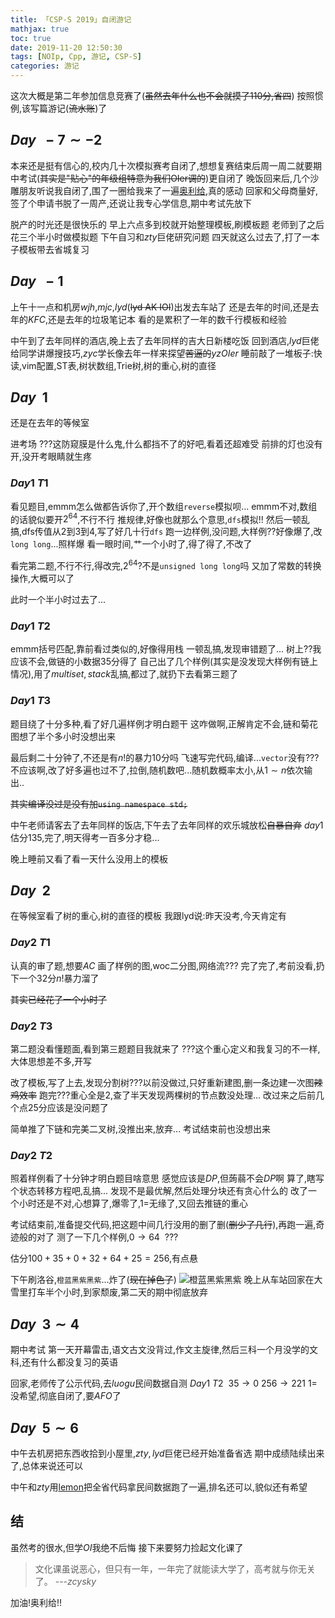 ```yaml
---
title: 「CSP-S 2019」自闭游记
mathjax: true
toc: true
date: 2019-11-20 12:50:30
tags: [NOIp, Cpp, 游记, CSP-S]
categories: 游记
---
```


这次大概是第二年参加信息竞赛了(~~虽然去年什么也不会就摸了110分,省四~~)
按照惯例,该写篇游记(~~流水账~~)了

<!--more-->

## $Day\ \  -7\sim -2$

本来还是挺有信心的,校内几十次模拟赛考自闭了,想想复赛结束后周一周二就要期中考试(~~其实是"贴心"的年级组特意为我们OIer调的~~)更自闭了
晚饭回来后,几个沙雕朋友听说我自闭了,围了一圈给我来了一遍[奥利给](https://www.bilibili.com/video/av53058902?from=search&seid=3943401388874538351),真的感动
回家和父母商量好,签了个申请书脱了一周产,还说让我专心学信息,期中考试先放下

脱产的时光还是很快乐的
早上六点多到校就开始整理模板,刷模板题
老师到了之后花三个半小时做模拟题
下午自习和$zty$巨佬研究问题
四天就这么过去了,打了一本子模板带去省城复习

## $Day\ \ -1$

上午十一点和机房$wjh$,$mjc$,$lyd$(~~lyd AK IOI~~)出发去车站了
还是去年的时间,还是去年的$KFC$,还是去年的垃圾笔记本
看的是累积了一年的数千行模板和经验

中午到了去年同样的酒店,晚上去了去年同样的吉大日新楼吃饭
回到酒店,$lyd$巨佬给同学讲爆搜技巧,$zyc$学长像去年一样来探望~~苦逼的~~$yzOIer$
睡前敲了一堆板子:快读,vim配置,ST表,树状数组,Trie树,树的重心,树的直径

## $Day\ \ 1$

还是在去年的等候室

进考场
$???$这防窥膜是什么鬼,什么都挡不了的好吧,看着还超难受
前排的灯也没有开,没开考眼睛就生疼

### $Day1\ T1$
看见题目,emmm怎么做都告诉你了,开个数组`reverse`模拟呗...
emmm不对,数组的话貌似要开$2^64$,不行不行
推规律,好像也就那么个意思,`dfs`模拟!!
然后一顿乱搞,dfs传值从2到3到4,写了好几十行`dfs`
跑一边样例,没问题,大样例??好像爆了,改`long long`...照样爆
看一眼时间,艹一个小时了,得了得了,不改了

看完第二题,不行不行,得改完,$2^64$?不是`unsigned long long`吗
又加了常数的转换操作,大概可以了

此时一个半小时过去了...

### $Day1\ T2$
emmm括号匹配,靠前看过类似的,好像得用栈
一顿乱搞,发现审错题了...
树上??我应该不会,做链的小数据$35$分得了
自己出了几个样例(其实是没发现大样例有链上情况),用了$multiset,stack$乱搞,都过了,就扔下去看第三题了

### $Day1\ T3$
题目绕了十分多种,看了好几遍样例才明白题干
这咋做啊,正解肯定不会,链和菊花图想了半个多小时没想出来

最后剩二十分钟了,不还是有$n!$的暴力$10$分吗
飞速写完代码,编译...`vector`没有???不应该啊,改了好多遍也过不了,拉倒,随机数吧...随机数概率太小,从$1\sim n$依次输出..

~~其实编译没过是没有加`using namespace std;`~~


中午老师请客去了去年同样的饭店,下午去了去年同样的欢乐城放松~~自暴自弃~~
$day1$估分$135$,完了,明天得考一百多分才稳...

晚上睡前又看了看一天什么没用上的模板

## $Day\ \ 2$

在等候室看了树的重心,树的直径的模板
我跟lyd说:昨天没考,今天肯定有

### $Day2\ T1$
认真的审了题,想要$AC$
画了样例的图,woc二分图,网络流???
完了完了,考前没看,扔下一个$32$分$n!$暴力溜了

~~其实已经花了一个小时了~~

### $Day2\ T3$
第二题没看懂题面,看到第三题题目我就来了
$???$这个重心定义和我复习的不一样,大体思想差不多,开写

改了模板,写了上去,发现分割树???以前没做过,只好重新建图,删一条边建一次图~~辣鸡效率~~
跑完???重心全是$2$,查了半天发现两棵树的节点数没处理...
改过来之后前几个点$25$分应该是没问题了

简单推了下链和完美二叉树,没推出来,放弃...
考试结束前也没想出来

### $Day2\ T2$
照着样例看了十分钟才明白题目啥意思
感觉应该是$DP$,但蒟蒻不会$DP$啊
算了,瞎写个状态转移方程吧,乱搞...
发现不是最优解,然后处理分块还有贪心什么的
改了一个小时还是不对,心想算了,爆零了,1=无缘了,又回去推链的重心

考试结束前,准备提交代码,把这题中间几行没用的删了删(~~删少了几行~~),再跑一遍,奇迹般的对了
测了一下几个样例,$0\to 64\ \ ???$


估分$100+35+0+32+64+25=256$,有点悬

下午刷洛谷,`橙蓝黑紫黑紫`...炸了(~~现在掉色了~~)
![橙蓝黑紫黑紫](https://i0.hdslb.com/bfs/album/cc13d523f06cd8315aed8d91a83f36d030bd0b73.jpg)
晚上从车站回家在大雪里打车半个小时,到家颓废,第二天的期中彻底放弃

## $Day\ \ 3\sim 4$
期中考试
第一天开幕雷击,语文古文没背过,作文主旋律,然后三科一个月没学的文科,还有什么都没复习的英语

回家,老师传了公示代码,去$luogu$民间数据自测
$Day1\ T2\ \ 35\to 0\ 256\to 221$ 1=没希望,彻底自闭了,要$AFO$了

## $Day\ \ 5\sim 6$
中午去机房把东西收拾到小屋里,$zty,lyd$巨佬已经开始准备省选
期中成绩陆续出来了,总体来说还可以

中午和$zty$用[lemon](https://github.com/Sojiv/Project_lemon)把全省代码拿民间数据跑了一遍,排名还可以,貌似还有希望

## 结
虽然考的很水,但学$OI$我绝不后悔
接下来要努力捡起文化课了
> 文化课虽说恶心，但只有一年，一年完了就能读大学了，高考就与你无关了。 ---$zcysky$

加油!奥利给!!